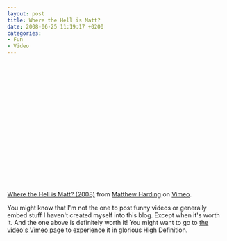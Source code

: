 ```yaml
---
layout: post
title: Where the Hell is Matt?
date: 2008-06-25 11:19:17 +0200
categories:
- Fun
- Video
---
```

<object width="500" height="281"><param name="allowfullscreen" value="true" /><param name="allowscriptaccess" value="always" /><param name="movie" value="http://www.vimeo.com/moogaloop.swf?clip_id=1211060&amp;server=www.vimeo.com&amp;show_title=1&amp;show_byline=1&amp;show_portrait=0&amp;color=ffffff&amp;fullscreen=1" /><embed src="http://www.vimeo.com/moogaloop.swf?clip_id=1211060&amp;server=www.vimeo.com&amp;show_title=1&amp;show_byline=1&amp;show_portrait=0&amp;color=ffffff&amp;fullscreen=1" type="application/x-shockwave-flash" allowfullscreen="true" allowscriptaccess="always" width="500" height="281"></embed></object>

<a href="http://www.vimeo.com/1211060?pg=embed&sec=1211060">Where the Hell is Matt? (2008)</a> from <a href="http://www.vimeo.com/user484313?pg=embed&sec=1211060">Matthew Harding</a> on <a href="http://vimeo.com?pg=embed&sec=1211060">Vimeo</a>.

You might know that I'm not the one to post funny videos or generally embed stuff I haven't created myself into this blog. Except when it's worth it. And the one above is definitely worth it! You might want to go to <a href="http://www.vimeo.com/1211060">the video's Vimeo page</a> to experience it in glorious High Definition.

